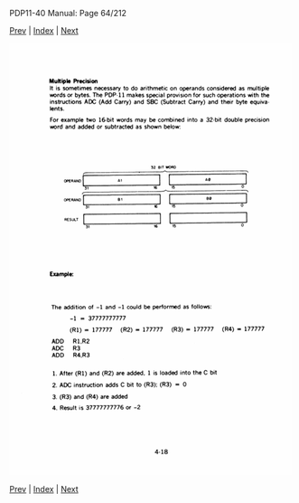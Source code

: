 PDP11-40 Manual: Page 64/212

[Prev](pdp11-40-000063.html) | [Index](index.html) | [Next](pdp11-40-000065.html)

![](pdp11-40-000064.gif)

[Prev](pdp11-40-000063.html) | [Index](index.html) | [Next](pdp11-40-000065.html)

